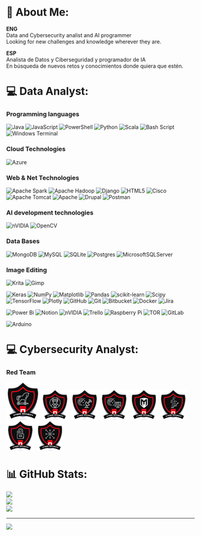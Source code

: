 # 💫 About Me:
**ENG**<br>
Data and Cybersecurity analist and AI programmer <br>Looking for new challenges and knowledge wherever they are.

**ESP**<br>
Analista de Datos y Ciberseguridad y programador de IA <br>En búsqueda de nuevos retos y conocimientos donde quiera que estén. 

# 💻 Data Analyst:
### Programming languages
![Java](https://img.shields.io/badge/java-%23ED8B00.svg?style=for-the-badge&logo=openjdk&logoColor=white) 
![JavaScript](https://img.shields.io/badge/javascript-%23323330.svg?style=for-the-badge&logo=javascript&logoColor=%23F7DF1E) 
![PowerShell](https://img.shields.io/badge/PowerShell-%235391FE.svg?style=for-the-badge&logo=powershell&logoColor=white) 
![Python](https://img.shields.io/badge/python-3670A0?style=for-the-badge&logo=python&logoColor=ffdd54) 
![Scala](https://img.shields.io/badge/scala-%23DC322F.svg?style=for-the-badge&logo=scala&logoColor=white) 
![Bash Script](https://img.shields.io/badge/bash_script-%23121011.svg?style=for-the-badge&logo=gnu-bash&logoColor=white) 
![Windows Terminal](https://img.shields.io/badge/Windows%20Terminal-%234D4D4D.svg?style=for-the-badge&logo=windows-terminal&logoColor=white) 
### Cloud Technologies
![Azure](https://img.shields.io/badge/azure-%230072C6.svg?style=for-the-badge&logo=microsoftazure&logoColor=white)
### Web & Net Technologies
![Apache Spark](https://img.shields.io/badge/Apache%20Spark-FDEE21?style=for-the-badge&logo=apachespark&logoColor=black) 
![Apache Hadoop](https://img.shields.io/badge/Apache%20Hadoop-66CCFF?style=for-the-badge&logo=apachehadoop&logoColor=black) 
![Django](https://img.shields.io/badge/django-%23092E20.svg?style=for-the-badge&logo=django&logoColor=white) 
![HTML5](https://img.shields.io/badge/html5-%23E34F26.svg?style=for-the-badge&logo=html5&logoColor=white)
![Cisco](https://img.shields.io/badge/cisco-%23049fd9.svg?style=for-the-badge&logo=cisco&logoColor=black)   
![Apache Tomcat](https://img.shields.io/badge/apache%20tomcat-%23F8DC75.svg?style=for-the-badge&logo=apache-tomcat&logoColor=black) 
![Apache](https://img.shields.io/badge/apache-%23D42029.svg?style=for-the-badge&logo=apache&logoColor=white) 
![Drupal](https://img.shields.io/badge/drupal-%230678BE.svg?style=for-the-badge&logo=drupal&logoColor=white) 
![Postman](https://img.shields.io/badge/Postman-FF6C37?style=for-the-badge&logo=postman&logoColor=white) 
### AI development technologies
![nVIDIA](https://img.shields.io/badge/cuda-000000.svg?style=for-the-badge&logo=nVIDIA&logoColor=green) 
![OpenCV](https://img.shields.io/badge/opencv-%23white.svg?style=for-the-badge&logo=opencv&logoColor=white) 
### Data Bases
![MongoDB](https://img.shields.io/badge/MongoDB-%234ea94b.svg?style=for-the-badge&logo=mongodb&logoColor=white) 
![MySQL](https://img.shields.io/badge/mysql-4479A1.svg?style=for-the-badge&logo=mysql&logoColor=white) 
![SQLite](https://img.shields.io/badge/sqlite-%2307405e.svg?style=for-the-badge&logo=sqlite&logoColor=white) 
![Postgres](https://img.shields.io/badge/postgres-%23316192.svg?style=for-the-badge&logo=postgresql&logoColor=white) 
![MicrosoftSQLServer](https://img.shields.io/badge/Microsoft%20SQL%20Server-CC2927?style=for-the-badge&logo=microsoft%20sql%20server&logoColor=white) 
### Image Editing
![Krita](https://img.shields.io/badge/Krita-203759?style=for-the-badge&logo=krita&logoColor=EEF37B) 
![Gimp](https://img.shields.io/badge/Gimp-657D8B?style=for-the-badge&logo=gimp&logoColor=FFFFFF) 

![Keras](https://img.shields.io/badge/Keras-%23D00000.svg?style=for-the-badge&logo=Keras&logoColor=white) 
![NumPy](https://img.shields.io/badge/numpy-%23013243.svg?style=for-the-badge&logo=numpy&logoColor=white) 
![Matplotlib](https://img.shields.io/badge/Matplotlib-%23ffffff.svg?style=for-the-badge&logo=Matplotlib&logoColor=black) 
![Pandas](https://img.shields.io/badge/pandas-%23150458.svg?style=for-the-badge&logo=pandas&logoColor=white) 
![scikit-learn](https://img.shields.io/badge/scikit--learn-%23F7931E.svg?style=for-the-badge&logo=scikit-learn&logoColor=white) 
![Scipy](https://img.shields.io/badge/SciPy-%230C55A5.svg?style=for-the-badge&logo=scipy&logoColor=%white) 
![TensorFlow](https://img.shields.io/badge/TensorFlow-%23FF6F00.svg?style=for-the-badge&logo=TensorFlow&logoColor=white) 
![Plotly](https://img.shields.io/badge/Plotly-%233F4F75.svg?style=for-the-badge&logo=plotly&logoColor=white) 
![GitHub](https://img.shields.io/badge/github-%23121011.svg?style=for-the-badge&logo=github&logoColor=white) 
![Git](https://img.shields.io/badge/git-%23F05033.svg?style=for-the-badge&logo=git&logoColor=white) 
![Bitbucket](https://img.shields.io/badge/bitbucket-%230047B3.svg?style=for-the-badge&logo=bitbucket&logoColor=white)
![Docker](https://img.shields.io/badge/docker-%230db7ed.svg?style=for-the-badge&logo=docker&logoColor=white) 
![Jira](https://img.shields.io/badge/jira-%230A0FFF.svg?style=for-the-badge&logo=jira&logoColor=white) 

![Power Bi](https://img.shields.io/badge/power_bi-F2C811?style=for-the-badge&logo=powerbi&logoColor=black) 
![Notion](https://img.shields.io/badge/Notion-%23000000.svg?style=for-the-badge&logo=notion&logoColor=white) 
![nVIDIA](https://img.shields.io/badge/nVIDIA-%2376B900.svg?style=for-the-badge&logo=nVIDIA&logoColor=white) 
![Trello](https://img.shields.io/badge/Trello-%23026AA7.svg?style=for-the-badge&logo=Trello&logoColor=white) 
![Raspberry Pi](https://img.shields.io/badge/-Raspberry_Pi-C51A4A?style=for-the-badge&logo=Raspberry-Pi) 
![TOR](https://img.shields.io/badge/tor-%237E4798.svg?style=for-the-badge&logo=tor-project&logoColor=white)
![GitLab](https://img.shields.io/badge/gitlab-%23181717.svg?style=for-the-badge&logo=gitlab&logoColor=white) 



![Arduino](https://img.shields.io/badge/-Arduino-00979D?style=for-the-badge&logo=Arduino&logoColor=white)

# 💻 Cybersecurity Analyst:
### Red Team
![RedTeam](https://github.com/python-elidas/Imagenes/blob/main/Bootcamp_Ciber/RedTeam/Cybersecurity%20-%20The%20Bridge%20School%20-%20RED%20TEAM%20-%202025-01-27.png?raw=true "Red Team")
![OSINT](https://github.com/python-elidas/Imagenes/blob/main/Bootcamp_Ciber/RedTeam/Cybersecurity%20-%20The%20Bridge%20School%20-%20OSINT%20Digital%20Analysis%20-%202025-01-27.png?raw=true "OSINT Digital Analysis")
![Web&Systems](https://github.com/python-elidas/Imagenes/blob/main/Bootcamp_Ciber/RedTeam/Cybersecurity%20-%20The%20Bridge%20School%20-%20Systems%20%26%20Networks%20Vulnerability%20Assessment%20-%202025-01-27.png?raw=true "Systems & Networks Vulnerability Assessment")
![WebApp](https://github.com/python-elidas/Imagenes/blob/main/Bootcamp_Ciber/RedTeam/Cybersecurity%20-%20The%20Bridge%20School%20-%20Web%20App%20Vulnerability%20Analysis%20-%202025-01-27.png?raw=true "Web App Vulnerability Analysis")
![advMetasploit](https://github.com/python-elidas/Imagenes/blob/main/Bootcamp_Ciber/RedTeam/Cybersecurity%20-%20The%20Bridge%20School%20-%20Metasploit%20Advanced%20Exploitation%20-%202025-01-27.png?raw=true "Metasploit Advanced Exploitation")
![PrivEsc](https://github.com/python-elidas/Imagenes/blob/main/Bootcamp_Ciber/RedTeam/Cybersecurity%20-%20The%20Bridge%20School%20-%20Privilege%20Escalation%20-%202025-01-27.png?raw=true "Privilege Escalation")
![DefEv](https://github.com/python-elidas/Imagenes/blob/main/Bootcamp_Ciber/RedTeam/Cybersecurity%20-%20The%20Bridge%20School%20-%20Defenses%20Evasion%20-%202025-01-27.png?raw=true "Defenses Evasion")
![latMov](https://github.com/python-elidas/Imagenes/blob/main/Bootcamp_Ciber/RedTeam/Cybersecurity%20-%20The%20Bridge%20School%20-%20Lateral%20Movements%20-%202025-01-27.png?raw=true "Lateral Movements")

# 📊 GitHub Stats:
![](https://github-readme-stats.vercel.app/api?username=python-elidas&theme=tokyonight&hide_border=true&include_all_commits=true&count_private=false)<br/>
![](https://github-readme-streak-stats.herokuapp.com/?user=python-elidas&theme=tokyonight&hide_border=true)<br/>
![](https://github-readme-stats.vercel.app/api/top-langs/?username=python-elidas&theme=tokyonight&hide_border=true&include_all_commits=true&count_private=false&layout=compact)

---
[![](https://visitcount.itsvg.in/api?id=python-elidas&icon=0&color=0)](https://visitcount.itsvg.in)

<!-- Proudly created with GPRM ( https://gprm.itsvg.in ) -->
